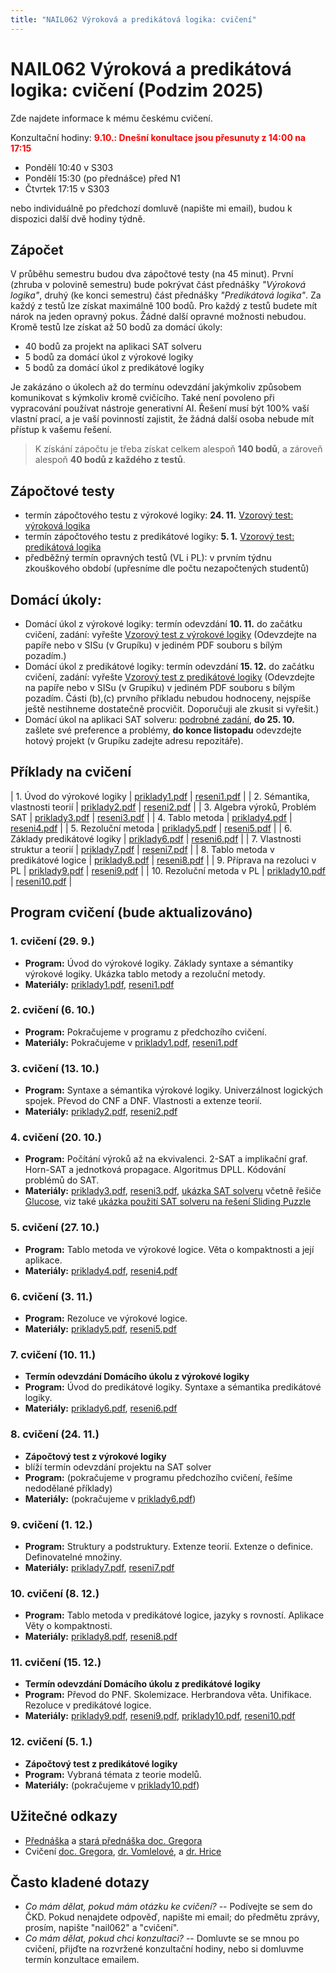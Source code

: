 ```yaml
---
title: "NAIL062 Výroková a predikátová logika: cvičení"
---
```


# NAIL062 Výroková a predikátová logika: cvičení (Podzim 2025)

Zde najdete informace k mému českému cvičení.

Konzultační hodiny: <span style="color:red">**9.10.: Dnešní konultace jsou přesunuty z 14:00 na 17:15**</span>


* Pondělí 10:40 v S303 
* Pondělí 15:30 (po přednášce) před N1
* Čtvrtek 17:15 v S303

nebo individuálně po předchozí domluvě (napište mi email), budou k dispozici další dvě hodiny týdně.


## Zápočet

V průběhu semestru budou dva zápočtové testy (na 45 minut). První (zhruba v polovině semestru) bude pokrývat část přednášky _"Výroková logika"_, druhý (ke konci semestru) část přednášky _"Predikátová logika"_. Za každý z testů lze získat maximálně 100 bodů. Pro každý z testů budete mít nárok na jeden opravný pokus. Žádné další opravné možnosti nebudou. Kromě testů lze získat až 50 bodů za domácí úkoly:

* 40 bodů za projekt na aplikaci SAT solveru
* 5 bodů za domácí úkol z výrokové logiky
* 5 bodů za domácí úkol z predikátové logiky

Je zakázáno o úkolech až do termínu odevzdání jakýmkoliv způsobem komunikovat s kýmkoliv kromě cvičícího. Také není povoleno při vypracování používat nástroje generativní AI. Řešení musí být 100% vaší vlastní prací, a je vaší povinností zajistit, že žádná další osoba nebude mít přístup k vašemu řešení.

> K získání zápočtu je třeba získat celkem alespoň **140 bodů**, a zároveň alespoň **40 bodů z každého z testů**.

## Zápočtové testy

* termín zápočtového testu z výrokové logiky: **24. 11.** [Vzorový test: výroková logika](https://github.com/jbulin-mff-uk/nail062/raw/main/tutorial/sample-tests/vzorovy-test-vyrokova-logika.pdf)
* termín zápočtového testu z predikátové logiky: **5. 1.** [Vzorový test: predikátová logika](https://github.com/jbulin-mff-uk/nail062/raw/main/tutorial/sample-tests/vzorovy-test-predikatova-logika.pdf)
* předběžný termín opravných testů (VL i PL): v prvním týdnu zkouškového období (upřesníme dle počtu nezapočtených studentů)


## Domácí úkoly:

* Domácí úkol z výrokové logiky: termín odevzdání  **10. 11.** do začátku cvičení, zadání: vyřešte [Vzorový test z výrokové logiky](https://github.com/jbulin-mff-uk/nail062/raw/main/tutorial/sample-tests/vzorovy-test-vyrokova-logika.pdf) (Odevzdejte na papíře nebo v SISu (v Grupíku) v jediném PDF souboru s bílým pozadím.)
* Domácí úkol z predikátové logiky: termín odevzdání  **15. 12.** do začátku cvičení, zadání: vyřešte [Vzorový test z predikátové logiky](https://github.com/jbulin-mff-uk/nail062/raw/main/tutorial/sample-tests/vzorovy-test-predikatova-logika.pdf) (Odevzdejte na papíře nebo v SISu (v Grupíku) v jediném PDF souboru s bílým pozadím. Části (b),(c) prvního příkladu nebudou hodnoceny, nejspíše ještě nestihneme dostatečně procvičit. Doporučuji ale zkusit si vyřešit.)
* Domácí úkol na aplikaci SAT solveru: [podrobné zadání](https://jbulin.github.io/teaching/fall/nail062/cviceni/sat-project.html), **do 25. 10.** zašlete své preference a problémy,  **do konce listopadu** odevzdejte hotový projekt (v Grupíku zadejte adresu repozitáře).


## Příklady na cvičení

| 1. Úvod do výrokové logiky    | [priklady1.pdf](https://github.com/jbulin-mff-uk/nail062/raw/main/tutorial/priklady/priklady1.pdf)   | [reseni1.pdf](https://github.com/jbulin-mff-uk/nail062/raw/main/tutorial/priklady/reseni1.pdf)  |
| 2. Sémantika, vlastnosti teorií    | [priklady2.pdf](https://github.com/jbulin-mff-uk/nail062/raw/main/tutorial/priklady/priklady2.pdf)   | [reseni2.pdf](https://github.com/jbulin-mff-uk/nail062/raw/main/tutorial/priklady/reseni2.pdf)  |
| 3. Algebra výroků, Problém SAT    | [priklady3.pdf](https://github.com/jbulin-mff-uk/nail062/raw/main/tutorial/priklady/priklady3.pdf)   | [reseni3.pdf](https://github.com/jbulin-mff-uk/nail062/raw/main/tutorial/priklady/reseni3.pdf)  |
| 4. Tablo metoda    | [priklady4.pdf](https://github.com/jbulin-mff-uk/nail062/raw/main/tutorial/priklady/priklady4.pdf)   | [reseni4.pdf](https://github.com/jbulin-mff-uk/nail062/raw/main/tutorial/priklady/reseni4.pdf)  |
| 5. Rezoluční metoda    | [priklady5.pdf](https://github.com/jbulin-mff-uk/nail062/raw/main/tutorial/priklady/priklady5.pdf)   | [reseni5.pdf](https://github.com/jbulin-mff-uk/nail062/raw/main/tutorial/priklady/reseni5.pdf)  |
| 6. Základy predikátové logiky    | [priklady6.pdf](https://github.com/jbulin-mff-uk/nail062/raw/main/tutorial/priklady/priklady6.pdf)   | [reseni6.pdf](https://github.com/jbulin-mff-uk/nail062/raw/main/tutorial/priklady/reseni6.pdf)  |
| 7. Vlastnosti struktur a teorií    | [priklady7.pdf](https://github.com/jbulin-mff-uk/nail062/raw/main/tutorial/priklady/priklady7.pdf)   | [reseni7.pdf](https://github.com/jbulin-mff-uk/nail062/raw/main/tutorial/priklady/reseni7.pdf)  |
| 8. Tablo metoda v predikátové logice    | [priklady8.pdf](https://github.com/jbulin-mff-uk/nail062/raw/main/tutorial/priklady/priklady8.pdf)   | [reseni8.pdf](https://github.com/jbulin-mff-uk/nail062/raw/main/tutorial/priklady/reseni8.pdf)  |
| 9. Příprava na rezoluci v PL    | [priklady9.pdf](https://github.com/jbulin-mff-uk/nail062/raw/main/tutorial/priklady/priklady9.pdf)   | [reseni9.pdf](https://github.com/jbulin-mff-uk/nail062/raw/main/tutorial/priklady/reseni9.pdf)  |
| 10. Rezoluční metoda v PL    | [priklady10.pdf](https://github.com/jbulin-mff-uk/nail062/raw/main/tutorial/priklady/priklady10.pdf)   | [reseni10.pdf](https://github.com/jbulin-mff-uk/nail062/raw/main/tutorial/priklady/reseni10.pdf)  |


## Program cvičení (bude aktualizováno)

### 1. cvičení (29. 9.)

* **Program:** Úvod do výrokové logiky. Základy syntaxe a sémantiky výrokové logiky. Ukázka tablo metody a rezoluční metody.
* **Materiály:** [priklady1.pdf](https://github.com/jbulin-mff-uk/nail062/raw/main/tutorial/priklady/priklady1.pdf), [reseni1.pdf](https://github.com/jbulin-mff-uk/nail062/raw/main/tutorial/priklady/reseni1.pdf)

### 2. cvičení (6. 10.)

* **Program:** Pokračujeme v programu z předchozího cvičení.
* **Materiály:** Pokračujeme v [priklady1.pdf](https://github.com/jbulin-mff-uk/nail062/raw/main/tutorial/priklady/priklady1.pdf), [reseni1.pdf](https://github.com/jbulin-mff-uk/nail062/raw/main/tutorial/priklady/reseni1.pdf)

### 3. cvičení (13. 10.)

* **Program:** Syntaxe a sémantika výrokové logiky. Univerzálnost logických spojek. Převod do CNF a DNF. Vlastnosti a extenze teorií.
* **Materiály:** [priklady2.pdf](https://github.com/jbulin-mff-uk/nail062/raw/main/tutorial/priklady/priklady2.pdf), [reseni2.pdf](https://github.com/jbulin-mff-uk/nail062/raw/main/tutorial/priklady/reseni2.pdf)


### 4. cvičení (20. 10.)

* **Program:** Počítání výroků až na ekvivalenci. 2-SAT a implikační graf. Horn-SAT a jednotková propagace. Algoritmus DPLL. Kódování problémů do SAT.
* **Materiály:** [priklady3.pdf](https://github.com/jbulin-mff-uk/nail062/raw/main/tutorial/priklady/priklady3.pdf), [reseni3.pdf](https://github.com/jbulin-mff-uk/nail062/raw/main/tutorial/priklady/reseni3.pdf), [ukázka SAT solveru](https://github.com/jbulin-mff-uk/nail062/raw/main/lecture/sat-solving-example.zip) včetně řešiče [Glucose](https://github.com/mi-ki/glucose-syrup), viz také [ukázka použití SAT solveru na řešení Sliding Puzzle](https://gitlab.mff.cuni.cz/svancaj/logika_SAT_example)


### 5. cvičení (27. 10.)

* **Program:** Tablo metoda ve výrokové logice. Věta o kompaktnosti a její aplikace.
* **Materiály:** [priklady4.pdf](https://github.com/jbulin-mff-uk/nail062/raw/main/tutorial/priklady/priklady4.pdf), [reseni4.pdf](https://github.com/jbulin-mff-uk/nail062/raw/main/tutorial/priklady/reseni4.pdf)


### 6. cvičení (3. 11.)

* **Program:** Rezoluce ve výrokové logice.
* **Materiály:** [priklady5.pdf](https://github.com/jbulin-mff-uk/nail062/raw/main/tutorial/priklady/priklady5.pdf), [reseni5.pdf](https://github.com/jbulin-mff-uk/nail062/raw/main/tutorial/priklady/reseni5.pdf)


### 7. cvičení (10. 11.)

* **Termín odevzdání Domácího úkolu z výrokové logiky**
* **Program:** Úvod do predikátové logiky. Syntaxe a sémantika predikátové logiky. 
* **Materiály:** [priklady6.pdf](https://github.com/jbulin-mff-uk/nail062/raw/main/tutorial/priklady/priklady6.pdf), [reseni6.pdf](https://github.com/jbulin-mff-uk/nail062/raw/main/tutorial/priklady/reseni6.pdf)

### 8. cvičení (24. 11.)

* **Zápočtový test z výrokové logiky**
* blíží termín odevzdání projektu na SAT solver
* **Program:**  (pokračujeme v programu předchozího cvičení, řešíme nedodělané příklady)
* **Materiály:** (pokračujeme v [priklady6.pdf](https://github.com/jbulin-mff-uk/nail062/raw/main/tutorial/priklady/priklady6.pdf))

### 9. cvičení (1. 12.)

* **Program:** Struktury a podstruktury. Extenze teorií. Extenze o definice. Definovatelné množiny.
* **Materiály:** [priklady7.pdf](https://github.com/jbulin-mff-uk/nail062/raw/main/tutorial/priklady/priklady7.pdf), [reseni7.pdf](https://github.com/jbulin-mff-uk/nail062/raw/main/tutorial/priklady/reseni7.pdf)

### 10. cvičení (8. 12.)

* **Program:**   Tablo metoda v predikátové logice, jazyky s rovností.  Aplikace Věty o kompaktnosti. 
* **Materiály:** [priklady8.pdf](https://github.com/jbulin-mff-uk/nail062/raw/main/tutorial/priklady/priklady8.pdf), [reseni8.pdf](https://github.com/jbulin-mff-uk/nail062/raw/main/tutorial/priklady/reseni8.pdf)

### 11. cvičení (15. 12.)

* **Termín odevzdání Domácího úkolu z predikátové logiky**
* **Program:** Převod do PNF. Skolemizace. Herbrandova věta. Unifikace. Rezoluce v predikátové logice.
* **Materiály:** [priklady9.pdf](https://github.com/jbulin-mff-uk/nail062/raw/main/tutorial/priklady/priklady9.pdf), [reseni9.pdf](https://github.com/jbulin-mff-uk/nail062/raw/main/tutorial/priklady/reseni9.pdf), [priklady10.pdf](https://github.com/jbulin-mff-uk/nail062/raw/main/tutorial/priklady/priklady10.pdf), [reseni10.pdf](https://github.com/jbulin-mff-uk/nail062/raw/main/tutorial/priklady/reseni10.pdf)

### 12. cvičení (5. 1.)

* **Zápočtový test z predikátové logiky**
* **Program:** Vybraná témata z teorie modelů.
* **Materiály:** (pokračujeme v [priklady10.pdf](https://github.com/jbulin-mff-uk/nail062/raw/main/tutorial/priklady/priklady10.pdf))

<!--
### 12. cvičení

* **Termín odevzdání Domácího úkolu z predikátové logiky**
* **Program:** Rezoluce v predikátové logice.
* **Materiály:** [priklady10.pdf](https://github.com/jbulin-mff-uk/nail062/raw/main/tutorial/priklady/priklady10.pdf), [reseni10.pdf](https://github.com/jbulin-mff-uk/nail062/raw/main/tutorial/priklady/reseni10.pdf)

### 13. cvičení

* **Zápočtový test z predikátové logiky**
* **Program:** Vybraná témata z teorie modelů.
* **Materiály:** (pokračujeme v [priklady10.pdf](https://github.com/jbulin-mff-uk/nail062/raw/main/tutorial/priklady/priklady10.pdf))
-->

## Užitečné odkazy

* [Přednáška](https://jbulin.github.io/teaching/fall/nail062/) a [stará přednáška doc. Gregora](http://ktiml.mff.cuni.cz/~gregor/logika/index.html)
* Cvičení [doc. Gregora](http://ktiml.mff.cuni.cz/~gregor/logika2019/cviceni.html), [dr. Vomlelové](http://ktiml.mff.cuni.cz/~marta/logika.html), a [dr. Hrice](http://ktiml.mff.cuni.cz/~hric/vyuka/prikl_vpl.htm)


## Často kladené dotazy

* _Co mám dělat, pokud mám otázku ke cvičení?_ -- Podívejte se sem do ČKD. Pokud nenajdete odpověď, napište mi email; do předmětu zprávy, prosím, napište "nail062" a "cvičení".
* _Co mám dělat, pokud chci konzultaci?_ -- Domluvte se se mnou po cvičení, přijďte na rozvržené konzultační hodiny, nebo si domluvme termín konzultace emailem.
